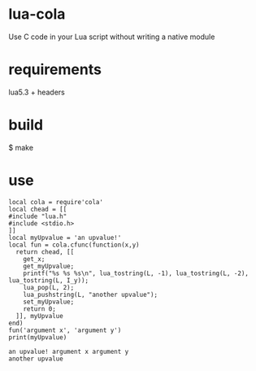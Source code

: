 # lua-cola

Use C code in your Lua script without writing a native module

# requirements

lua5.3 + headers

# build

$ make

# use

~~~~
local cola = require'cola'
local chead = [[
#include "lua.h"
#include <stdio.h>
]]
local myUpvalue = 'an upvalue!'
local fun = cola.cfunc(function(x,y)
  return chead, [[
    get_x;
    get_myUpvalue;
    printf("%s %s %s\n", lua_tostring(L, -1), lua_tostring(L, -2), lua_tostring(L, I_y));
    lua_pop(L, 2);
    lua_pushstring(L, "another upvalue");
    set_myUpvalue;
    return 0;
  ]], myUpvalue
end)
fun('argument x', 'argument y')
print(myUpvalue)
~~~~
~~~~
an upvalue! argument x argument y
another upvalue
~~~~
